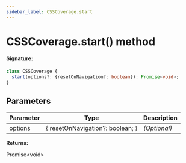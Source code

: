 ```yaml
---
sidebar_label: CSSCoverage.start
---
```


# CSSCoverage.start() method

#### Signature:

```typescript
class CSSCoverage {
  start(options?: {resetOnNavigation?: boolean}): Promise<void>;
}
```

## Parameters

| Parameter | Type                                       | Description  |
| --------- | ------------------------------------------ | ------------ |
| options   | &#123; resetOnNavigation?: boolean; &#125; | _(Optional)_ |

**Returns:**

Promise&lt;void&gt;
